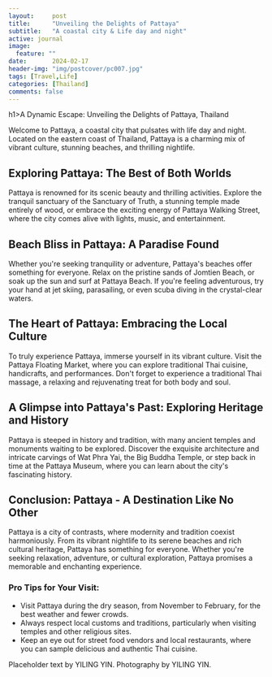 ```yaml
---
layout:     post
title:      "Unveiling the Delights of Pattaya"
subtitle:   "A coastal city & Life day and night"
active: journal
image:
  feature: ""
date:       2024-02-17 
header-img: "img/postcover/pc007.jpg"
tags: [Travel,Life]
categories: [Thailand]
comments: false
---
```


h1>A Dynamic Escape: Unveiling the Delights of Pattaya, Thailand</h1>

<p>Welcome to Pattaya, a coastal city that pulsates with life day and night. Located on the eastern coast of Thailand, Pattaya is a charming mix of vibrant culture, stunning beaches, and thrilling nightlife.</p>

<h2>Exploring Pattaya: The Best of Both Worlds</h2>

<p>Pattaya is renowned for its scenic beauty and thrilling activities. Explore the tranquil sanctuary of the Sanctuary of Truth, a stunning temple made entirely of wood, or embrace the exciting energy of Pattaya Walking Street, where the city comes alive with lights, music, and entertainment.</p>

<h2>Beach Bliss in Pattaya: A Paradise Found</h2>

<p>Whether you're seeking tranquility or adventure, Pattaya's beaches offer something for everyone. Relax on the pristine sands of Jomtien Beach, or soak up the sun and surf at Pattaya Beach. If you're feeling adventurous, try your hand at jet skiing, parasailing, or even scuba diving in the crystal-clear waters.</p>

<h2>The Heart of Pattaya: Embracing the Local Culture</h2>

<p>To truly experience Pattaya, immerse yourself in its vibrant culture. Visit the Pattaya Floating Market, where you can explore traditional Thai cuisine, handicrafts, and performances. Don't forget to experience a traditional Thai massage, a relaxing and rejuvenating treat for both body and soul.</p>

<h2>A Glimpse into Pattaya's Past: Exploring Heritage and History</h2>

<p>Pattaya is steeped in history and tradition, with many ancient temples and monuments waiting to be explored. Discover the exquisite architecture and intricate carvings of Wat Phra Yai, the Big Buddha Temple, or step back in time at the Pattaya Museum, where you can learn about the city's fascinating history.</p>

<h2>Conclusion: Pattaya - A Destination Like No Other</h2>

<p>Pattaya is a city of contrasts, where modernity and tradition coexist harmoniously. From its vibrant nightlife to its serene beaches and rich cultural heritage, Pattaya has something for everyone. Whether you're seeking relaxation, adventure, or cultural exploration, Pattaya promises a memorable and enchanting experience.</p>

<h3>Pro Tips for Your Visit:</h3>
<ul>
<li>Visit Pattaya during the dry season, from November to February, for the best weather and fewer crowds.</li>
<li>Always respect local customs and traditions, particularly when visiting temples and other religious sites.</li>
<li>Keep an eye out for street food vendors and local restaurants, where you can sample delicious and authentic Thai cuisine.</li>
</ul>


<p>Placeholder text by <a>YILING YIN</a>. Photography by <a>YILING YIN</a>.</p>